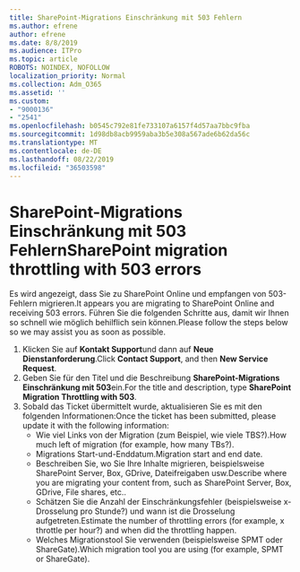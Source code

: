 ```yaml
---
title: SharePoint-Migrations Einschränkung mit 503 Fehlern
ms.author: efrene
author: efrene
ms.date: 8/8/2019
ms.audience: ITPro
ms.topic: article
ROBOTS: NOINDEX, NOFOLLOW
localization_priority: Normal
ms.collection: Adm_O365
ms.assetid: ''
ms.custom:
- "9000136"
- "2541"
ms.openlocfilehash: b0545c792e81fe733107a6157f4d57aa7bbc9fba
ms.sourcegitcommit: 1d98db8acb9959aba3b5e308a567ade6b62da56c
ms.translationtype: MT
ms.contentlocale: de-DE
ms.lasthandoff: 08/22/2019
ms.locfileid: "36503598"
---
```

# <a name="sharepoint-migration-throttling-with-503-errors"></a><span data-ttu-id="a7998-102">SharePoint-Migrations Einschränkung mit 503 Fehlern</span><span class="sxs-lookup"><span data-stu-id="a7998-102">SharePoint migration throttling with 503 errors</span></span>

<span data-ttu-id="a7998-103">Es wird angezeigt, dass Sie zu SharePoint Online und empfangen von 503-Fehlern migrieren.</span><span class="sxs-lookup"><span data-stu-id="a7998-103">It appears you are migrating to SharePoint Online and receiving 503 errors.</span></span> <span data-ttu-id="a7998-104">Führen Sie die folgenden Schritte aus, damit wir Ihnen so schnell wie möglich behilflich sein können.</span><span class="sxs-lookup"><span data-stu-id="a7998-104">Please follow the steps below so we may assist you as soon as possible.</span></span> 

1. <span data-ttu-id="a7998-105">Klicken Sie auf **Kontakt Support**und dann auf **Neue Dienstanforderung**.</span><span class="sxs-lookup"><span data-stu-id="a7998-105">Click **Contact Support**, and then **New Service Request**.</span></span>
2. <span data-ttu-id="a7998-106">Geben Sie für den Titel und die Beschreibung **SharePoint-Migrations Einschränkung mit 503**ein.</span><span class="sxs-lookup"><span data-stu-id="a7998-106">For the title and description, type **SharePoint Migration Throttling with 503**.</span></span>
3. <span data-ttu-id="a7998-107">Sobald das Ticket übermittelt wurde, aktualisieren Sie es mit den folgenden Informationen:</span><span class="sxs-lookup"><span data-stu-id="a7998-107">Once the ticket has been submitted, please update it with the following information:</span></span>
    - <span data-ttu-id="a7998-108">Wie viel Links von der Migration (zum Beispiel, wie viele TBS?).</span><span class="sxs-lookup"><span data-stu-id="a7998-108">How much left of migration (for example, how many TBs?).</span></span>
    - <span data-ttu-id="a7998-109">Migrations Start-und-Enddatum.</span><span class="sxs-lookup"><span data-stu-id="a7998-109">Migration start and end date.</span></span>
    - <span data-ttu-id="a7998-110">Beschreiben Sie, wo Sie Ihre Inhalte migrieren, beispielsweise SharePoint Server, Box, GDrive, Dateifreigaben usw.</span><span class="sxs-lookup"><span data-stu-id="a7998-110">Describe where you are migrating your content from, such as SharePoint Server, Box, GDrive, File shares, etc..</span></span>
    - <span data-ttu-id="a7998-111">Schätzen Sie die Anzahl der Einschränkungsfehler (beispielsweise x-Drosselung pro Stunde?) und wann ist die Drosselung aufgetreten.</span><span class="sxs-lookup"><span data-stu-id="a7998-111">Estimate the number of throttling errors (for example, x throttle per hour?) and when did the throttling happen.</span></span>
    - <span data-ttu-id="a7998-112">Welches Migrationstool Sie verwenden (beispielsweise SPMT oder ShareGate).</span><span class="sxs-lookup"><span data-stu-id="a7998-112">Which migration tool you are using (for example, SPMT or ShareGate).</span></span>



